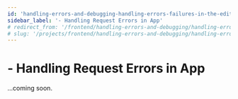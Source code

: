 ```yaml
---
id: 'handling-errors-and-debugging-handling-errors-failures-in-the-editor-handling-request-errors-in-app'
sidebar_label: '- Handling Request Errors in App'
# redirect_from: '/frontend/handling-errors-and-debugging/handling-errors/failures-in-the-editor/handling-request-errors-in-app'
# slug: '/projects/frontend/handling-errors-and-debugging/handling-errors/failures-in-the-editor/handling-request-errors-in-app'
---
```


# - Handling Request Errors in App

...coming soon.
